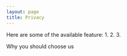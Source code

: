 ```yaml
---
layout: page
title: Privacy
---
```


Here are some of the available feature:
  1.
  2.
  3.

Why you should choose us
